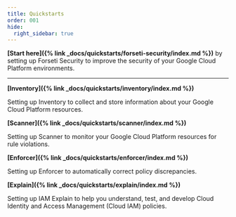 ```yaml
---
title: Quickstarts 
order: 001
hide:
  right_sidebar: true
---
```

**[Start here]({% link _docs/quickstarts/forseti-security/index.md %})** by
setting up Forseti Security to improve the security of your Google Cloud
Platform environments.

---

**[Inventory]({% link _docs/quickstarts/inventory/index.md %})**

Setting up Inventory to collect and store information about your Google Cloud
Platform resources.

**[Scanner]({% link _docs/quickstarts/scanner/index.md %})**

Setting up Scanner to monitor your Google Cloud Platform resources for rule
violations.

**[Enforcer]({% link _docs/quickstarts/enforcer/index.md %})**

Setting up Enforcer to automatically correct policy discrepancies.

**[Explain]({% link _docs/quickstarts/explain/index.md %})**

Setting up IAM Explain to help you understand, test, and develop Cloud Identity
and Access Management (Cloud IAM) policies.
